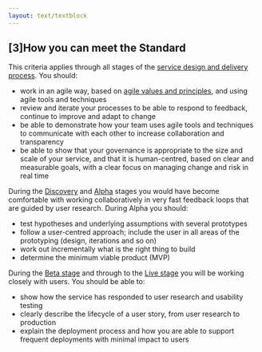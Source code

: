 ```yaml
---
layout: text/textblock
---
```

## [3]How you can meet the Standard

This criteria applies through all stages of the [service design and delivery process](/topics/service-design-delivery-process/). You should:

* work in an agile way, based on [agile values and principles](http://www.agilemanifesto.org/principles.html), and using agile tools and techniques
* review and iterate your processes to be able to respond to feedback, continue to improve and adapt to change
* be able to demonstrate how your team uses agile tools and techniques to communicate with each other to increase collaboration and transparency
* be able to show that your governance is appropriate to the size and scale of your service, and that it is human-centred, based on clear and measurable goals, with a clear focus on managing change and risk in real time

During the [Discovery](/topics/service-design-delivery-process/discovery-stage/) and [Alpha](/topics/service-design-delivery-process/alpha-stage/) stages you would have become comfortable with working collaboratively in very fast feedback loops that are guided by user research. During Alpha you should:

* test hypotheses and underlying assumptions with several prototypes
* follow a user-centred approach; include the user in all areas of the prototyping (design, iterations and so on)
* work out incrementally what is the right thing to build
* determine the minimum viable product (MVP)

During the [Beta stage](/topics/service-design-delivery-process/beta-stage/) and through to the [Live stage](/topics/service-design-delivery-process/live-stage/) you will be working closely with users. You should be able to:

* show how the service has responded to user research and usability testing
* clearly describe the lifecycle of a user story, from user research to production
* explain the deployment process and how you are able to support frequent deployments with minimal impact to users
